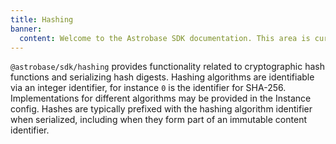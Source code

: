 ```yaml
---
title: Hashing
banner:
  content: Welcome to the Astrobase SDK documentation. This area is currently under development.
---
```


`@astrobase/sdk/hashing` provides functionality related to cryptographic hash functions and serializing hash digests. Hashing algorithms are identifiable via an integer identifier, for instance `0` is the identifier for SHA-256. Implementations for different algorithms may be provided in the Instance config. Hashes are typically prefixed with the hashing algorithm identifier when serialized, including when they form part of an immutable content identifier.
